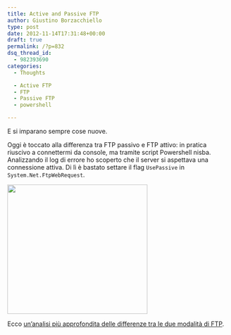 ```yaml
---
title: Active and Passive FTP
author: Giustino Borzacchiello
type: post
date: 2012-11-14T17:31:48+00:00
draft: true
permalink: /?p=832
dsq_thread_id:
  - 982393690
categories:
  - Thoughts

  - Active FTP
  - FTP
  - Passive FTP
  - powershell

---
```

E si imparano sempre cose nuove.

Oggi è toccato alla differenza tra FTP passivo e FTP attivo: in pratica riuscivo a connettermi da console, ma tramite script Powershell nisba. Analizzando il log di errore ho scoperto che il server si aspettava una connessione attiva. Di lì è bastato settare il flag `UsePassive` in `System.Net.FtpWebRequest`.

<img src="https://i1.wp.com/giustino.blog/wp-content/uploads/2012/11/activeftp.gif?resize=318%2C294" alt="" title="Active FTP" width="318" height="294" class="aligncenter size-full wp-image-833" data-recalc-dims="1" /> 

Ecco [un&#8217;analisi più approfondita delle differenze tra le due modalità di FTP][1].

 [1]: http://slacksite.com/other/ftp.html "Active and passive FTP"